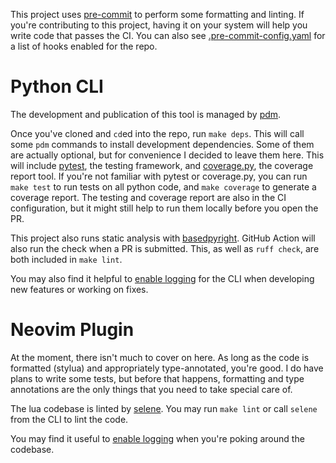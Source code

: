 This project uses [pre-commit](https://pre-commit.com/) to perform some
formatting and linting. If you're
contributing to this project, having it on your system will help you write code
that passes the CI. 
You can also see 
[.pre-commit-config.yaml](https://github.com/Davidyz/VectorCode/blob/main/.pre-commit-config.yaml) 
for a list of hooks enabled for the repo.

# Python CLI

The development and publication of this tool is managed by 
[pdm](https://pdm-project.org/en/latest/).

Once you've cloned and `cd`ed into the repo, run `make deps`. This will call
some `pdm` commands to install development dependencies. Some of them are
actually optional, but for convenience I decided to leave them here. This will
include [pytest](https://docs.pytest.org/en/stable/), the testing framework, 
and [coverage.py](https://coverage.readthedocs.io/en/7.7.1/), the coverage
report tool. If you're not familiar with pytest or coverage.py, you can run `make test` to
run tests on all python code, and `make coverage` to generate a coverage report. 
The testing and coverage report are also in the CI configuration, but it might 
still help to run them locally before you open the PR.

This project also runs static analysis with
[basedpyright](https://docs.basedpyright.com). GitHub Action will also run the
check when a PR is submitted. This, as well as `ruff check`, are both included
in `make lint`.

You may also find it helpful to 
[enable logging](https://github.com/Davidyz/VectorCode/blob/main/docs/cli.md#debugging-and-diagnosing) 
for the CLI when developing new features or working on fixes.

# Neovim Plugin

At the moment, there isn't much to cover on here. As long as the code is 
formatted (stylua) and appropriately type-annotated, you're good. I do have 
plans to write some tests, but before that happens, formatting and type 
annotations are the only things that you need to take special care of.

The lua codebase is linted by [selene](https://github.com/Kampfkarren/selene).
You may run `make lint` or call `selene` from the CLI to lint the code.

You may find it useful to 
[enable logging](https://github.com/Davidyz/VectorCode/blob/main/docs/cli.md#debugging-and-diagnosing) 
when you're poking around the codebase.
